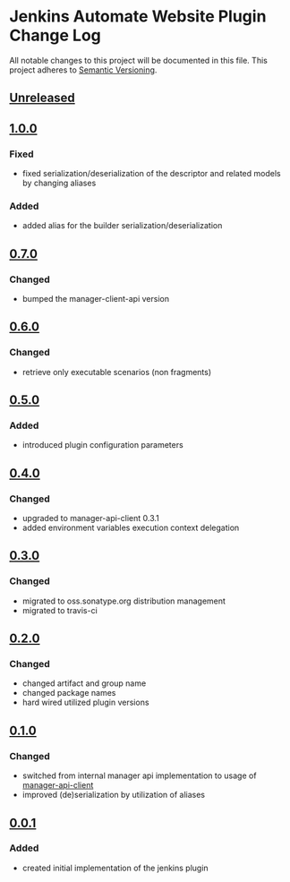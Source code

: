 # Jenkins Automate Website Plugin Change Log
All notable changes to this project will be documented in this file.
This project adheres to [Semantic Versioning](http://semver.org/).

## [Unreleased]

## [1.0.0]
### Fixed
- fixed serialization/deserialization of the descriptor and related models by changing aliases

### Added
- added alias for the builder serialization/deserialization

## [0.7.0]
### Changed
- bumped the manager-client-api version

## [0.6.0]
### Changed
- retrieve only executable scenarios (non fragments)

## [0.5.0]
### Added
- introduced plugin configuration parameters

## [0.4.0]
### Changed
- upgraded to manager-api-client 0.3.1
- added environment variables execution context delegation

## [0.3.0]
### Changed
- migrated to oss.sonatype.org distribution management
- migrated to travis-ci

## [0.2.0]
### Changed
- changed artifact and group name
- changed package names
- hard wired utilized plugin versions

## [0.1.0]
### Changed
- switched from internal manager api implementation to usage of [manager-api-client]
- improved (de)serialization by utilization of aliases

## [0.0.1]
### Added
- created initial implementation of the jenkins plugin

[Unreleased]: https://github.com/automate-website/jenkins-plugin/compare/1.0.0...HEAD
[1.0.0]: https://github.com/automate-website/jenkins-plugin/compare/0.7.0...1.0.0
[0.7.0]: https://github.com/automate-website/jenkins-plugin/compare/0.6.0...0.7.0
[0.6.0]: https://github.com/automate-website/jenkins-plugin/compare/0.5.0...0.6.0
[0.5.0]: https://github.com/automate-website/jenkins-plugin/compare/0.4.0...0.5.0
[0.4.0]: https://github.com/automate-website/jenkins-plugin/compare/0.3.0...0.4.0
[0.3.0]: https://github.com/automate-website/jenkins-plugin/compare/0.2.0...0.3.0
[0.2.0]: https://github.com/automate-website/jenkins-plugin/compare/0.1.0...0.2.0
[0.1.0]: https://github.com/automate-website/jenkins-plugin/compare/0.0.1...0.1.0
[0.0.1]: https://github.com/automate-website/jenkins-plugin/compare/0.0.0...0.0.1
[manager-api-client]: https://github.com/automate-website/manager-api-client